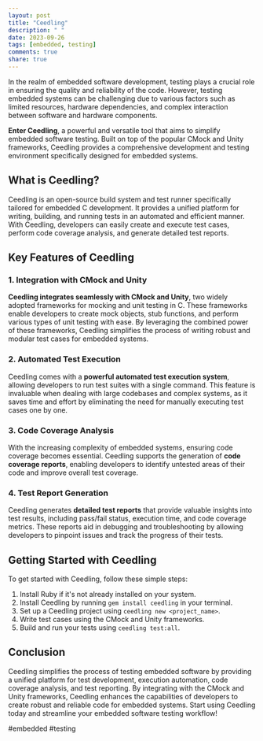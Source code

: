 ```yaml
---
layout: post
title: "Ceedling"
description: " "
date: 2023-09-26
tags: [embedded, testing]
comments: true
share: true
---
```


In the realm of embedded software development, testing plays a crucial role in ensuring the quality and reliability of the code. However, testing embedded systems can be challenging due to various factors such as limited resources, hardware dependencies, and complex interaction between software and hardware components.

**Enter Ceedling**, a powerful and versatile tool that aims to simplify embedded software testing. Built on top of the popular CMock and Unity frameworks, Ceedling provides a comprehensive development and testing environment specifically designed for embedded systems.

## What is Ceedling?

Ceedling is an open-source build system and test runner specifically tailored for embedded C development. It provides a unified platform for writing, building, and running tests in an automated and efficient manner. With Ceedling, developers can easily create and execute test cases, perform code coverage analysis, and generate detailed test reports.

## Key Features of Ceedling

### 1. Integration with CMock and Unity

**Ceedling integrates seamlessly with CMock and Unity**, two widely adopted frameworks for mocking and unit testing in C. These frameworks enable developers to create mock objects, stub functions, and perform various types of unit testing with ease. By leveraging the combined power of these frameworks, Ceedling simplifies the process of writing robust and modular test cases for embedded systems.

### 2. Automated Test Execution

Ceedling comes with a **powerful automated test execution system**, allowing developers to run test suites with a single command. This feature is invaluable when dealing with large codebases and complex systems, as it saves time and effort by eliminating the need for manually executing test cases one by one.

### 3. Code Coverage Analysis

With the increasing complexity of embedded systems, ensuring code coverage becomes essential. Ceedling supports the generation of **code coverage reports**, enabling developers to identify untested areas of their code and improve overall test coverage.

### 4. Test Report Generation

Ceedling generates **detailed test reports** that provide valuable insights into test results, including pass/fail status, execution time, and code coverage metrics. These reports aid in debugging and troubleshooting by allowing developers to pinpoint issues and track the progress of their tests.

## Getting Started with Ceedling

To get started with Ceedling, follow these simple steps:

1. Install Ruby if it's not already installed on your system.
2. Install Ceedling by running `gem install ceedling` in your terminal.
3. Set up a Ceedling project using `ceedling new <project_name>`.
4. Write test cases using the CMock and Unity frameworks.
5. Build and run your tests using `ceedling test:all`.

## Conclusion

Ceedling simplifies the process of testing embedded software by providing a unified platform for test development, execution automation, code coverage analysis, and test reporting. By integrating with the CMock and Unity frameworks, Ceedling enhances the capabilities of developers to create robust and reliable code for embedded systems. Start using Ceedling today and streamline your embedded software testing workflow! 

#embedded #testing